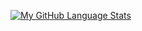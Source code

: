 [![My GitHub Language Stats](https://github-readme-stats.vercel.app/api/top-langs/?username=IAmTheOnion&theme=tokyonight)]()
